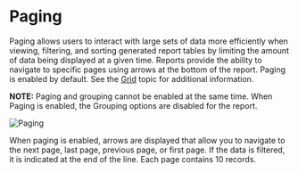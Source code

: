 # Paging

Paging allows users to interact with large sets of data more efficiently when viewing, filtering,
and sorting generated report tables by limiting the amount of data being displayed at a given time.
Reports provide the ability to navigate to specific pages using arrows at the bottom of the report.
Paging is enabled by default. See the
[Grid](/docs/accessanalyzer/11.6/admin/report/wizard/widgets.md#grid)
topic for additional information.

**NOTE:** Paging and grouping cannot be enabled at the same time. When Paging is enabled, the
Grouping options are disabled for the report.

![Paging](/img/versioned_docs/accessanalyzer_11.6/accessanalyzer/admin/report/interactivegrids/paging.webp)

When paging is enabled, arrows are displayed that allow you to navigate to the next page, last page,
previous page, or first page. If the data is filtered, it is indicated at the end of the line. Each
page contains 10 records.
